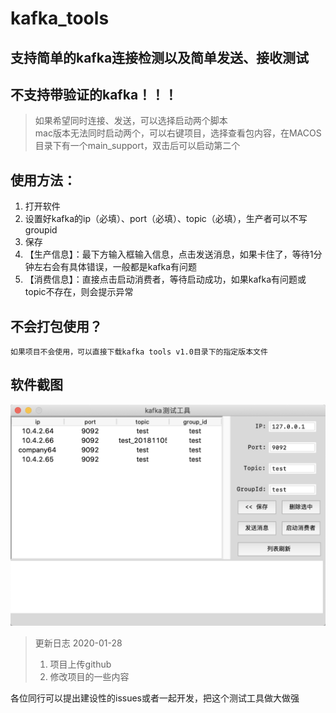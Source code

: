 # kafka_tools
## 支持简单的kafka连接检测以及简单发送、接收测试
## 不支持带验证的kafka！！！
> 如果希望同时连接、发送，可以选择启动两个脚本  
mac版本无法同时启动两个，可以右键项目，选择查看包内容，在MACOS目录下有一个main_support，双击后可以启动第二个

## 使用方法：
1. 打开软件
2. 设置好kafka的ip（必填）、port（必填）、topic（必填），生产者可以不写groupid
3. 保存
4. 【生产信息】：最下方输入框输入信息，点击发送消息，如果卡住了，等待1分钟左右会有具体错误，一般都是kafka有问题
5. 【消费信息】：直接点击启动消费者，等待启动成功，如果kafka有问题或topic不存在，则会提示异常
## 不会打包使用？  
    如果项目不会使用，可以直接下载kafka tools v1.0目录下的指定版本文件
    
## 软件截图
![](https://raw.githubusercontent.com/hanhuafeng/pic_factory/master/20210129110350.png)


> 更新日志
> 2020-01-28
> 1. 项目上传github
> 2. 修改项目的一些内容

各位同行可以提出建设性的issues或者一起开发，把这个测试工具做大做强
